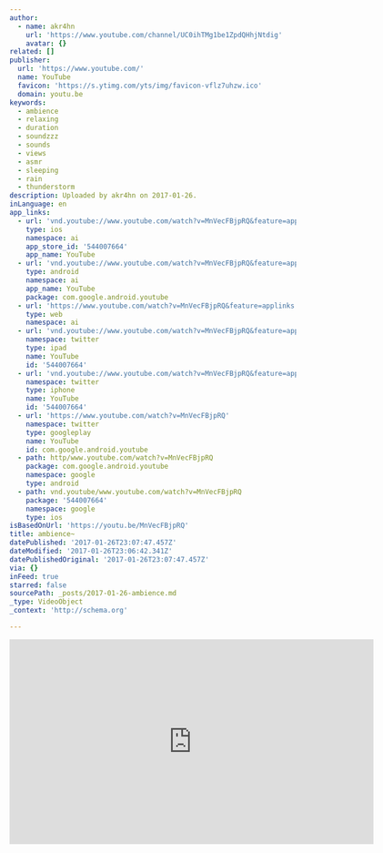 ```yaml
---
author:
  - name: akr4hn
    url: 'https://www.youtube.com/channel/UC0ihTMg1be1ZpdQHhjNtdig'
    avatar: {}
related: []
publisher:
  url: 'https://www.youtube.com/'
  name: YouTube
  favicon: 'https://s.ytimg.com/yts/img/favicon-vflz7uhzw.ico'
  domain: youtu.be
keywords:
  - ambience
  - relaxing
  - duration
  - soundzzz
  - sounds
  - views
  - asmr
  - sleeping
  - rain
  - thunderstorm
description: Uploaded by akr4hn on 2017-01-26.
inLanguage: en
app_links:
  - url: 'vnd.youtube://www.youtube.com/watch?v=MnVecFBjpRQ&feature=applinks'
    type: ios
    namespace: ai
    app_store_id: '544007664'
    app_name: YouTube
  - url: 'vnd.youtube://www.youtube.com/watch?v=MnVecFBjpRQ&feature=applinks'
    type: android
    namespace: ai
    app_name: YouTube
    package: com.google.android.youtube
  - url: 'https://www.youtube.com/watch?v=MnVecFBjpRQ&feature=applinks'
    type: web
    namespace: ai
  - url: 'vnd.youtube://www.youtube.com/watch?v=MnVecFBjpRQ&feature=applinks'
    namespace: twitter
    type: ipad
    name: YouTube
    id: '544007664'
  - url: 'vnd.youtube://www.youtube.com/watch?v=MnVecFBjpRQ&feature=applinks'
    namespace: twitter
    type: iphone
    name: YouTube
    id: '544007664'
  - url: 'https://www.youtube.com/watch?v=MnVecFBjpRQ'
    namespace: twitter
    type: googleplay
    name: YouTube
    id: com.google.android.youtube
  - path: http/www.youtube.com/watch?v=MnVecFBjpRQ
    package: com.google.android.youtube
    namespace: google
    type: android
  - path: vnd.youtube/www.youtube.com/watch?v=MnVecFBjpRQ
    package: '544007664'
    namespace: google
    type: ios
isBasedOnUrl: 'https://youtu.be/MnVecFBjpRQ'
title: ambience~
datePublished: '2017-01-26T23:07:47.457Z'
dateModified: '2017-01-26T23:06:42.341Z'
datePublishedOriginal: '2017-01-26T23:07:47.457Z'
via: {}
inFeed: true
starred: false
sourcePath: _posts/2017-01-26-ambience.md
_type: VideoObject
_context: 'http://schema.org'

---
```

<iframe src="https://cdn.embedly.com/widgets/media.html?src=https%3A%2F%2Fwww.youtube.com%2Fembed%2FMnVecFBjpRQ%3Ffeature%3Doembed&amp;url=http%3A%2F%2Fwww.youtube.com%2Fwatch%3Fv%3DMnVecFBjpRQ&amp;image=https%3A%2F%2Fi.ytimg.com%2Fvi%2FMnVecFBjpRQ%2Fhqdefault.jpg&amp;key=b7d04c9b404c499eba89ee7072e1c4f7&amp;type=text%2Fhtml&amp;schema=youtube" width="640" height="360" scrolling="no" frameborder="0" allowfullscreen="" style=""></iframe>